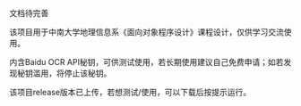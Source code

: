 文档待完善

该项目用于中南大学地理信息系《面向对象程序设计》课程设计，仅供学习交流使用。

内含Baidu OCR API秘钥，可供测试使用，若长期使用建议自己免费申请；如若发现秘钥滥用，将停止该秘钥。

该项目release版本已上传，若想测试/使用，可以下载后按提示运行。
